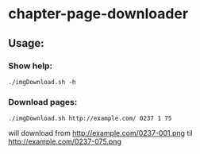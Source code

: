 # chapter-page-downloader

## Usage:

### Show help:
```
./imgDownload.sh -h
```

### Download pages:
```
./imgDownload.sh http://example.com/ 0237 1 75
```
will download from http://example.com/0237-001.png til http://example.com/0237-075.png
